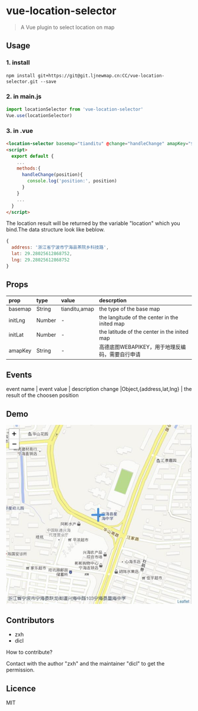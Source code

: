 # vue-location-selector

> A Vue plugin to select location on map

## Usage

### 1. install

```shell
npm install git+https://git@git.ljnewmap.cn:CC/vue-location-selector.git --save
```

### 2. in main.js

```js
import locationSelector from 'vue-location-selector'
Vue.use(locationSelector)
```

### 3. in .vue

```html
<location-selector basemap="tianditu" @change="handleChange" amapKey="$amapKEY"/>
<script>
  export default {
    ...
    methods:{
      handleChange(position){
        console.log('position:', position)
      }
    }
    ...
  }
</script>
```

The location result will be returned by the variable "location" which you bind.The data structure look like beblow.

```js
{
  address: '浙江省宁波市宁海县茶院乡科技路',
  lat: 29.28025612868752,
  lng: 29.28025612868752
}
```

## Props

prop    |type   |value        |  descrption
:---|:---|:---|:---
basemap |String |tianditu,amap|the type of the base map
initLng |Number | - | the langitude of the center in the inited map
initLat |Number | - | the latitude of the center in the inited map
amapKey |String | - | 高德底图WEBAPIKEY，用于地理反编码，需要自行申请

## Events

event name  | event value             | description
change      |Object,{address,lat,lng} | the result of the choosen position

## Demo

![demo][1]

## Contributors

- zxh
- dicl

How to contribute?

Contact with the author "zxh" and the maintainer "dicl" to get the permission.

## Licence

MIT

[1]: ./example/images/demo.jpg "have a look of demo"